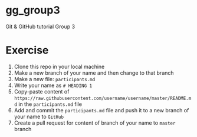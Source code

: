 # gg_group3
Git &amp; GitHub tutorial Group 3

# Exercise

1. Clone this repo in your local machine
2. Make a new branch of your name and then change to that branch
3. Make a new file: `participants.md`
4. Write your name as `# HEADING 1`
5. Copy-paste content of `https://raw.githubusercontent.com/username/username/master/README.md` in the `participants.md` file
6. Add and commit the `participants.md` file and push it to a new branch of your name to `GitHub`
7. Create a pull request for content of branch of your name to `master` branch
